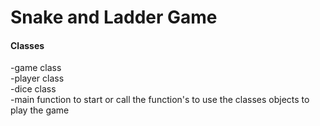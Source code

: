 <h1>Snake and Ladder Game</h1<
<br>
<h4>Classes</h4>

-game class
<br>
-player class
<br>
-dice class
<br>
-main function to start or call the function's to use the classes objects to play the game


